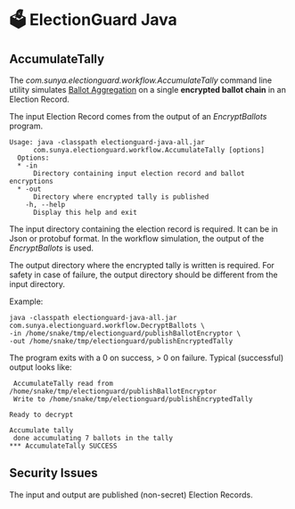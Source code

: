 # 🗳 ElectionGuard Java 

## AccumulateTally

The _com.sunya.electionguard.workflow.AccumulateTally_ command line utility simulates
[Ballot Aggregation](https://www.electionguard.vote/spec/0.95.0/6_Ballot_aggregation/)
on a single __encrypted ballot chain__ in an Election Record. 

The input Election Record comes from the output of an _EncryptBallots_ program.

````
Usage: java -classpath electionguard-java-all.jar 
      com.sunya.electionguard.workflow.AccumulateTally [options]
  Options:
  * -in
      Directory containing input election record and ballot encryptions
  * -out
      Directory where encrypted tally is published
    -h, --help
      Display this help and exit
````

The input directory containing the election record is required. It can be in Json or protobuf format. 
In the workflow simulation, the output of the _EncryptBallots_ is used.

The output directory where the encrypted tally is written is required.
For safety in case of failure, the output directory should be different from the input directory.

Example:

````
java -classpath electionguard-java-all.jar com.sunya.electionguard.workflow.DecryptBallots \
-in /home/snake/tmp/electionguard/publishBallotEncryptor \
-out /home/snake/tmp/electionguard/publishEncryptedTally
````

The program exits with a 0 on success, > 0 on failure.
Typical (successful) output looks like:

````
 AccumulateTally read from /home/snake/tmp/electionguard/publishBallotEncryptor
 Write to /home/snake/tmp/electionguard/publishEncryptedTally

Ready to decrypt

Accumulate tally
 done accumulating 7 ballots in the tally
*** AccumulateTally SUCCESS
````

## Security Issues

The input and output are published (non-secret) Election Records.
